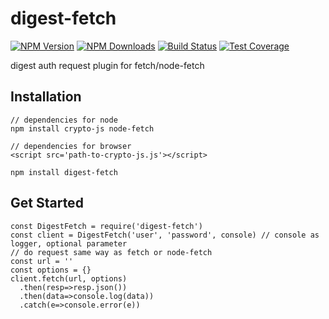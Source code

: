 # digest-fetch
[![NPM Version][npm-image]][npm-url]
[![NPM Downloads][downloads-image]][downloads-url]
[![Build Status][travis-image]][travis-url]
[![Test Coverage][coveralls-image]][coveralls-url]

digest auth request plugin for fetch/node-fetch

## Installation
```
// dependencies for node
npm install crypto-js node-fetch

// dependencies for browser
<script src='path-to-crypto-js.js'></script>

npm install digest-fetch
```

## Get Started
```
const DigestFetch = require('digest-fetch')
const client = DigestFetch('user', 'password', console) // console as logger, optional parameter
// do request same way as fetch or node-fetch
const url = ''
const options = {}
client.fetch(url, options)
  .then(resp=>resp.json())
  .then(data=>console.log(data))
  .catch(e=>console.error(e))

```


[npm-image]: https://img.shields.io/npm/v/digest-fetch.svg
[npm-url]: https://npmjs.org/package/digest-fetch
[travis-image]: https://img.shields.io/travis/devfans/digest-fetch/master.svg
[travis-url]: https://travis-ci.org/devfans/digest-fetch
[coveralls-image]: https://img.shields.io/coveralls/devfans/digest-fetch/master.svg
[coveralls-url]: https://coveralls.io/r/devfans/digest-fetch?branch=master
[downloads-image]: https://img.shields.io/npm/dm/digest-fetch.svg
[downloads-url]: https://npmjs.org/package/digest-fetch

